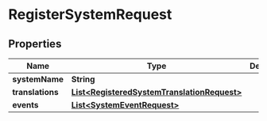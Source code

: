 

# RegisterSystemRequest


## Properties

| Name | Type | Description | Notes |
|------------ | ------------- | ------------- | -------------|
|**systemName** | **String** |  |  [optional] |
|**translations** | [**List&lt;RegisteredSystemTranslationRequest&gt;**](RegisteredSystemTranslationRequest.md) |  |  [optional] |
|**events** | [**List&lt;SystemEventRequest&gt;**](SystemEventRequest.md) |  |  [optional] |



